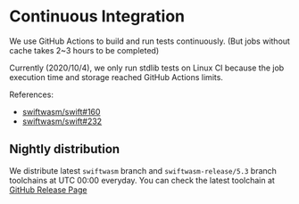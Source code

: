# Continuous Integration

We use GitHub Actions to build and run tests continuously.
(But jobs without cache takes 2~3 hours to be completed)

Currently (2020/10/4), we only run stdlib tests on Linux CI because the job execution time and storage reached GitHub Actions limits.

References:

- [swiftwasm/swift#160](https://github.com/swiftwasm/swift/pull/160#issuecomment-586537014)
- [swiftwasm/swift#232](https://github.com/swiftwasm/swift/pull/232)


## Nightly distribution

We distribute latest `swiftwasm` branch and `swiftwasm-release/5.3` branch toolchains at UTC 00:00 everyday. You can check the latest toolchain at [GitHub Release Page](https://github.com/swiftwasm/swift/releases)
